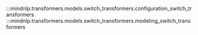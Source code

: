 :::mindnlp.transformers.models.switch_transformers.configuration_switch_transformers
:::mindnlp.transformers.models.switch_transformers.modeling_switch_transformers